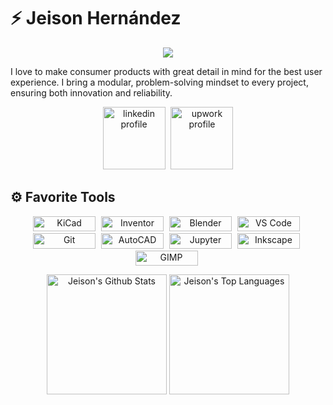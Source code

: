 # ⚡ Jeison Hernández

<p align="center">
  <!-- Typing SVG by DenverCoder1 - https://github.com/DenverCoder1/readme-typing-svg -->
  <a><img src="https://readme-typing-svg.demolab.com/?font=Consolas&size=16&pause=1000&color=D79921&background=FFFFFF00&center=true&vCenter=true&width=435&height=16&lines=Electronics+Engineering+Senior;Product+Designer;Modular+Mindset;Right+to+Repair" /></a>
  <br />
</p>

I love to make consumer products with great detail in mind for the best user experience. I bring a modular, problem-solving mindset to every project, ensuring both innovation and reliability.

<p align="center">
  <!-- Badges with custom icons - https://github.com/DenverCoder1/custom-icon-badges -->
  <a href="https://www.linkedin.com/in/jeison-hernández">
    <img alt="linkedin profile" title="View my LinkedIn profile" width="100px" style="padding-right:5px;" src="https://custom-icon-badges.demolab.com/badge/-LinkedIn-white?style=for-the-badge&logoSource=feather&logo=linkedin&logoColor=black"/></a>
  <a href="https://www.upwork.com/freelancers/jeisonhernandez">
    <img alt="upwork profile" title="View my UpWork profile" width="100px" src="https://custom-icon-badges.demolab.com/badge/-UpWork-black?style=for-the-badge&logo=upwork&logoColor=white"/></a>
   <br />
</p>

## ⚙️ Favorite Tools

<p align="center">
  <img alt="KiCad" width="100px" height="24.5px" style="padding-right:5px;" src="https://custom-icon-badges.demolab.com/badge/-Kicad-314cb0?style=for-the-badge&logo=kicad&logoColor=white&logoSize=auto"/>
  <img alt="Inventor" width="100px" height="24.5px" style="padding-right:5px;" src="https://custom-icon-badges.demolab.com/badge/-Inventor-d4aa06?style=for-the-badge&logo=autodesk&logoColor=white&logoSize=auto"/>
  <img alt="Blender" width="100px" height="24.5px" style="padding-right:5px;" src="https://custom-icon-badges.demolab.com/badge/-Blender-e37200?style=for-the-badge&logo=blender&logoColor=white&logoSize=auto"/>
  <img alt="VS Code" width="100px" height="24.5px" style="padding-right:5px;" src="https://custom-icon-badges.demolab.com/badge/-VS Code-white?style=for-the-badge&logo=vscode&logoColor=blue&logoSize=auto"/>
  <img alt="Git" width="100px" height="24.5px" style="padding-right:5px;" src="https://custom-icon-badges.demolab.com/badge/-Git-ec4e1d?style=for-the-badge&logo=git&logoColor=white&logoSize=auto"/>
  <img alt="AutoCAD" width="100px" height="24.5px" style="padding-right:5px;" src="https://custom-icon-badges.demolab.com/badge/-AutoCAD-df104e?style=for-the-badge&logo=autodesk&logoColor=white&logoSize=auto"/>
  <img alt="Jupyter" width="100px" height="24.5px" style="padding-right:5px;" src="https://custom-icon-badges.demolab.com/badge/-Jupyter-eb7325?style=for-the-badge&logo=jupyter&logoColor=white&logoSize=auto"/>
  <img alt="Inkscape" width="100px" height="24.5px" style="padding-right:5px;" src="https://custom-icon-badges.demolab.com/badge/-Inkscape-black?style=for-the-badge&logo=inkscape&logoColor=white&logoSize=auto"/>
  <img alt="GIMP" width="100px" height="24.5px" style="padding-right:5px;" src="https://custom-icon-badges.demolab.com/badge/-GIMP-9a8f83?style=for-the-badge&logo=gimp&logoColor=white&logoSize=auto"/>
  <br />
</p>

<p align="center">
   <!-- GitHub stats from https://github.com/anuraghazra/github-readme-stats -->
   <a><img alt="Jeison's Github Stats" src="https://github-readme-stats-chi-five-16.vercel.app/api/?username=jeison-hm&show_icons=true&include_all_commits=true&count_private=true&theme=gruvbox&hide_border=true&bg_color=00000000&text_color=FFFF" height="192px"/></a>
   <a><img alt="Jeison's Top Languages" src="https://github-readme-stats-chi-five-16.vercel.app/api/top-langs/?username=jeison-hm&langs_count=8&layout=compact&theme=gruvbox&hide_border=true&bg_color=00000000&text_color=FFFF&hide=Jupyter%20Notebook,Roff" height="192px"/></a>
   <br />
</p>
